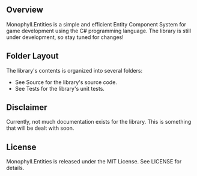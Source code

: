 ## Overview

Monophyll.Entities is a simple and efficient Entity Component System for game development using the
C# programming language. The library is still under development, so stay tuned for changes!

## Folder Layout

The library's contents is organized into several folders:
* See Source for the library's source code.
* See Tests for the library's unit tests.

## Disclaimer

Currently, not much documentation exists for the library. This is something that will be dealt with
soon.

## License

Monophyll.Entities is released under the MIT License. See LICENSE for details.
